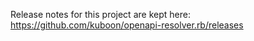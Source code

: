 Release notes for this project are kept here: https://github.com/kuboon/openapi-resolver.rb/releases
